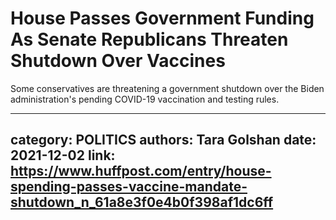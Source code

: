 # House Passes Government Funding As Senate Republicans Threaten Shutdown Over Vaccines

Some conservatives are threatening a government shutdown over the Biden administration's pending COVID-19 vaccination and testing rules.

---
category: POLITICS
authors: Tara Golshan
date: 2021-12-02
link: https://www.huffpost.com/entry/house-spending-passes-vaccine-mandate-shutdown_n_61a8e3f0e4b0f398af1dc6ff
---
